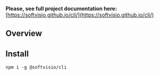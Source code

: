 **Please, see full project documentation here:** [https://softvisio.github.io/cli/](https://softvisio.github.io/cli/)

## Overview

## Install

```
npm i -g @softvisio/cli
```
